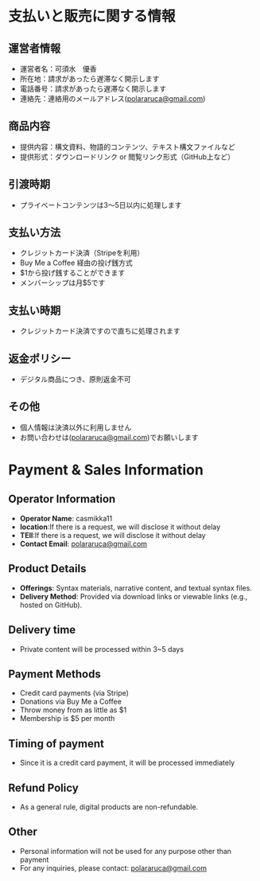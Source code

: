 # 支払いと販売に関する情報

## 運営者情報
- 運営者名：可須水　優香
- 所在地：請求があったら遅滞なく開示します
- 電話番号：請求があったら遅滞なく開示します
- 連絡先：連絡用のメールアドレス(polararuca@gmail.com)

## 商品内容
- 提供内容：構文資料、物語的コンテンツ、テキスト構文ファイルなど
- 提供形式：ダウンロードリンク or 閲覧リンク形式（GitHub上など）
  
## 引渡時期
- プライベートコンテンツは3～5日以内に処理します
  
## 支払い方法
- クレジットカード決済（Stripeを利用）
- Buy Me a Coffee 経由の投げ銭方式
- $1から投げ銭することができます
- メンバーシップは月$5です

## 支払い時期
- クレジットカード決済ですので直ちに処理されます

## 返金ポリシー
- デジタル商品につき、原則返金不可

## その他
- 個人情報は決済以外に利用しません
- お問い合わせは(polararuca@gmail.com)でお願いします

# Payment & Sales Information

## Operator Information
- **Operator Name**: casmikka11
- **location**:If there is a request, we will disclose it without delay
- **TEll**:If there is a request, we will disclose it without delay
- **Contact Email**: polararuca@gmail.com

## Product Details
- **Offerings**: Syntax materials, narrative content, and textual syntax files.
- **Delivery Method**: Provided via download links or viewable links (e.g., hosted on GitHub).

## Delivery time
- Private content will be processed within 3~5 days

## Payment Methods
- Credit card payments (via Stripe)
- Donations via Buy Me a Coffee
- Throw money from as little as $1
- Membership is $5 per month

## Timing of payment
- Since it is a credit card payment, it will be processed immediately

## Refund Policy
- As a general rule, digital products are non-refundable.

## Other
- Personal information will not be used for any purpose other than payment
- For any inquiries, please contact: polararuca@gmail.com
